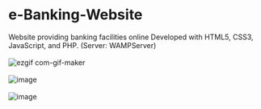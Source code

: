 # e-Banking-Website
Website providing banking facilities online
Developed with HTML5, CSS3, JavaScript, and PHP. (Server: WAMPServer)
<br><br>
![ezgif com-gif-maker](https://user-images.githubusercontent.com/24832637/104040692-d40fab00-518c-11eb-8475-8e54b42a08b6.gif) <br><br>
![image](https://user-images.githubusercontent.com/24832637/104041557-1685b780-518e-11eb-8968-7bd5a9f5e298.png) <br><br>
![image](https://user-images.githubusercontent.com/24832637/104041781-64022480-518e-11eb-87d8-5051828cea4c.png)
<br><br>



